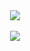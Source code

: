 <div align="center">
	<img src="https://github-stats.chazzox.uk/api?username=chazzox&hide=c&layout=compact&theme=dracula&border_radius=8" /><br/><br/>
	<img src="https://github-stats.chazzox.uk/api/top-langs/?username=chazzox&hide=c&layout=compact&theme=dracula&border_radius=8" />
</div>
